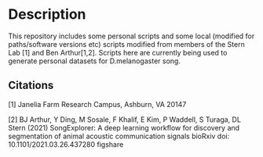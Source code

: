 # Description

This repository includes some personal scripts and some local (modified for paths/software versions etc) scripts modified from members of the Stern Lab [1] and Ben Arthur[1,2]. Scripts here are currently being used to generate personal datasets for D.melanogaster song.

## Citations

[1] Janelia Farm Research Campus, Ashburn, VA 20147

[2] BJ Arthur, Y Ding, M Sosale, F Khalif, E Kim, P Waddell, S Turaga, DL Stern (2021)
SongExplorer: A deep learning workflow for discovery and segmentation of animal acoustic communication signals
bioRxiv doi: 10.1101/2021.03.26.437280 figshare
